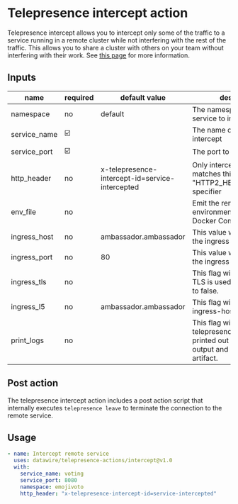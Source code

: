 # Telepresence intercept action

Telepresence intercept allows you to intercept only some of the traffic to a service running in a remote cluster while not interfering with the rest of the traffic. This allows you to share a cluster with others on your team without interfering with their work. See [this page](https://www.getambassador.io/docs/telepresence/latest/concepts/intercepts/?intercept=personal#personal-intercept) for more information.


## Inputs

| name | required | default value | description
| ----- | -------- | ----- | ------ |
| namespace |  no | default | The namespace of the service to intercept |
| service_name |  ☑️  | | The name of the service to intercept |
| service_port |  ☑️  | | The port to intercept |
| http_header |  no | x-telepresence-intercept-id=service-intercepted | Only intercept traffic that matches this "HTTP2_HEADER=REGEXP" specifier |
| env_file |  no | | Emit the remote environment to an env file in Docker Compose format |
| ingress_host |  no | ambassador.ambassador | This value will be used as the ingress hostname |
| ingress_port |  no | 80 | This value will be used as the ingress port |
| ingress_tls |  no | | This flag will determine if TLS is used, and will default to false. |
| ingress_l5 |  no | ambassador.ambassador | This flag will default to the ingress-host value. |
| print_logs |  no | | This flag will determine if telepresence logs are printed out to the job's output and exported as an artifact. |

## Post action

The telepresence intercept action includes a post action script that internally executes `telepresence leave` to terminate the connection to the remote service.


## Usage

```yaml
- name: Intercept remote service
  uses: datawire/telepresence-actions/intercept@v1.0
  with:
    service_name: voting
    service_port: 8080
    namespace: emojivoto
    http_header: "x-telepresence-intercept-id=service-intercepted"
```
